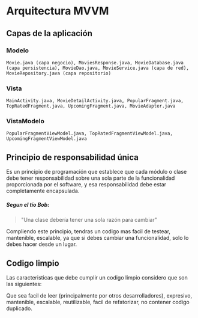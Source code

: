 # Arquitectura MVVM

## Capas de la aplicación

### Modelo
`Movie.java (capa negocio), MoviesResponse.java, MovieDatabase.java (capa persistencia), MovieDao.java, MovieService.java (capa de red), MovieRepository.java (capa repositorio)`

### Vista
`MainActivity.java, MovieDetailActivity.java, PopularFragment.java, TopRatedFragment.java, UpcomingFragment.java, MovieAdapter.java`

### VistaModelo
`PopularFragmentViewModel.java, TopRatedFragmentViewModel.java, UpcomingFragmentViewModel.java`

## Principio de responsabilidad única

Es un principio de programación que establece que cada módulo o clase debe tener responsabilidad sobre una sola parte de la funcionalidad proporcionada por el software, y esa responsabilidad debe estar completamente encapsulada. 
##### Segun el tío Bob: 
> "Una clase debería tener una sola razón para cambiar"

Compliendo este principio, tendras un codigo mas facil de testear, mantenible, escalable, ya que si debes cambiar una funcionalidad, solo lo debes hacer desde un lugar.

## Codigo limpio

Las caracteristicas que debe cumplir un codigo limpio considero que son las siguientes: 

Que sea facil de leer (principalmente por otros desarrolladores), expresivo, mantenible, escalable, reutilizable, facil de refatorizar, no contener codigo duplicado.
